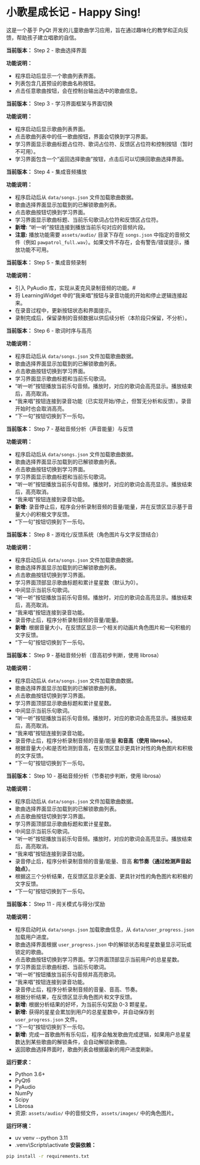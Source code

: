 # 小歌星成长记 - Happy Sing!

这是一个基于 PyQt 开发的儿童歌曲学习应用，旨在通过趣味化的教学和正向反馈，帮助孩子建立唱歌的自信。

**当前版本：** Step 2 - 歌曲选择界面

**功能说明：**
*   程序启动后显示一个歌曲列表界面。
*   列表包含几首预设的歌曲名称按钮。
*   点击任意歌曲按钮，会在控制台输出选中的歌曲信息。

**当前版本：** Step 3 - 学习界面框架与界面切换

**功能说明：**
*   程序启动后显示歌曲列表界面。
*   点击歌曲列表中的任一歌曲按钮，界面会切换到学习界面。
*   学习界面显示歌曲标题占位符、歌词占位符、反馈区占位符和控制按钮（暂时不可用）。
*   学习界面包含一个“返回选择歌曲”按钮，点击后可以切换回歌曲选择界面。


**当前版本：** Step 4 - 集成音频播放

**功能说明：**
*   程序启动后从 `data/songs.json` 文件加载歌曲数据。
*   歌曲选择界面显示加载到的已解锁歌曲列表。
*   点击歌曲按钮切换到学习界面。
*   学习界面显示歌曲标题、当前乐句歌词占位符和反馈区占位符。
*   **新增:** “听一听”按钮连接到播放当前乐句对应的音频片段。
*   **注意:** 播放功能需要 `assets/audio/` 目录下存在 `songs.json` 中指定的音频文件（例如 `pawpatrol_full.wav`）。如果文件不存在，会有警告/错误提示，播放功能不可用。

**当前版本：** Step 5 - 集成音频录制 

**功能说明：**
*   引入 PyAudio 库，实现从麦克风录制音频的功能。#
* 将 LearningWidget 中的“我来唱”按钮与录音功能的开始和停止逻辑连接起来。
* 在录音过程中，更新按钮状态和界面提示。
* 录制完成后，保留录制的音频数据以供后续分析（本阶段只保留，不分析）。

**当前版本：** Step 6 - 歌词时序与高亮

**功能说明：**
*   程序启动后从 `data/songs.json` 文件加载歌曲数据。
*   歌曲选择界面显示加载到的已解锁歌曲列表。
*   点击歌曲按钮切换到学习界面。
*   学习界面显示歌曲标题和当前乐句歌词。
*   “听一听”按钮播放当前乐句音频。播放时，对应的歌词会高亮显示。播放结束后，高亮取消。
*   “我来唱”按钮连接到录音功能（已实现开始/停止，但暂无分析和反馈）。录音开始时也会取消高亮。
*   “下一句”按钮切换到下一乐句。


**当前版本：** Step 7 - 基础音频分析（声音能量）与反馈

**功能说明：**
*   程序启动后从 `data/songs.json` 文件加载歌曲数据。
*   歌曲选择界面显示加载到的已解锁歌曲列表。
*   点击歌曲按钮切换到学习界面。
*   学习界面显示歌曲标题和当前乐句歌词。
*   “听一听”按钮播放当前乐句音频。播放时，对应的歌词会高亮显示。播放结束后，高亮取消。
*   “我来唱”按钮连接到录音功能。
*   **新增:** 录音停止后，程序会分析录制音频的音量/能量，并在反馈区显示基于音量大小的积极文字反馈。
*   “下一句”按钮切换到下一乐句。

**当前版本：** Step 8 - 游戏化/反馈系统（角色图片与文字反馈结合）

**功能说明：**
*   程序启动后从 `data/songs.json` 文件加载歌曲数据。
*   歌曲选择界面显示加载到的已解锁歌曲列表。
*   点击歌曲按钮切换到学习界面。
*   学习界面顶部显示歌曲标题和累计星星数（默认为0）。
*   中间显示当前乐句歌词。
*   “听一听”按钮播放当前乐句音频。播放时，对应的歌词会高亮显示。播放结束后，高亮取消。
*   “我来唱”按钮连接到录音功能。
*   录音停止后，程序分析录制音频的音量/能量。
*   **新增:** 根据音量大小，在反馈区显示一个相关的动画片角色图片和一句积极的文字反馈。
*   “下一句”按钮切换到下一乐句。


**当前版本：** Step 9 - 基础音频分析（音高初步判断，使用 librosa）

**功能说明：**
*   程序启动后从 `data/songs.json` 文件加载歌曲数据。
*   歌曲选择界面显示加载到的已解锁歌曲列表。
*   点击歌曲按钮切换到学习界面。
*   学习界面顶部显示歌曲标题和累计星星数。
*   中间显示当前乐句歌词。
*   “听一听”按钮播放当前乐句音频。播放时，对应的歌词会高亮显示。播放结束后，高亮取消。
*   “我来唱”按钮连接到录音功能。
*   录音停止后，程序分析录制音频的音量/能量 **和音高（使用 librosa）**。
*   根据音量大小和是否检测到音高，在反馈区显示更具针对性的角色图片和积极的文字反馈。
*   “下一句”按钮切换到下一乐句。

**当前版本：** Step 10 - 基础音频分析（节奏初步判断，使用 librosa）

**功能说明：**
*   程序启动后从 `data/songs.json` 文件加载歌曲数据。
*   歌曲选择界面显示加载到的已解锁歌曲列表。
*   点击歌曲按钮切换到学习界面。
*   学习界面顶部显示歌曲标题和累计星星数。
*   中间显示当前乐句歌词。
*   “听一听”按钮播放当前乐句音频。播放时，对应的歌词会高亮显示。播放结束后，高亮取消。
*   “我来唱”按钮连接到录音功能。
*   录音停止后，程序分析录制音频的音量/能量、音高 **和节奏（通过检测声音起始点）**。
*   根据这三个分析结果，在反馈区显示更全面、更具针对性的角色图片和积极的文字反馈。
*   “下一句”按钮切换到下一乐句。

**当前版本：** Step 11 - 闯关模式与得分/奖励

**功能说明：**
*   程序启动时从 `data/songs.json` 加载歌曲信息，从 `data/user_progress.json` 加载用户进度。
*   歌曲选择界面根据 `user_progress.json` 中的解锁状态和星星数量显示可玩或锁定的歌曲。
*   点击歌曲按钮切换到学习界面。学习界面顶部显示当前用户的总星星数。
*   学习界面显示歌曲标题、当前乐句歌词。
*   “听一听”按钮播放当前乐句音频并高亮歌词。
*   “我来唱”按钮连接到录音功能。
*   录音停止后，程序分析录制音频的音量、音高、节奏。
*   根据分析结果，在反馈区显示角色图片和文字反馈。
*   **新增:** 根据分析结果的好坏，为当前乐句奖励 0-3 颗星星。
*   **新增:** 获得的星星会累加到用户的总星星数中，并自动保存到 `user_progress.json` 文件。
*   “下一句”按钮切换到下一乐句。
*   **新增:** 完成一首歌曲所有乐句后，程序会触发歌曲完成逻辑，如果用户总星星数达到某些歌曲的解锁条件，会自动解锁新歌曲。
*   返回歌曲选择界面时，歌曲列表会根据最新的用户进度刷新。


**运行要求：**
*   Python 3.6+
*   PyQt6
*   PyAudio
*   NumPy
*   Scipy
*   Librosa
*   资源: `assets/audio/` 中的音频文件，`assets/images/` 中的角色图片。

**运行环境：**
* uv venv --python 3.11
* .venv\Scripts\activate
**安装依赖：**
```bash
pip install -r requirements.txt